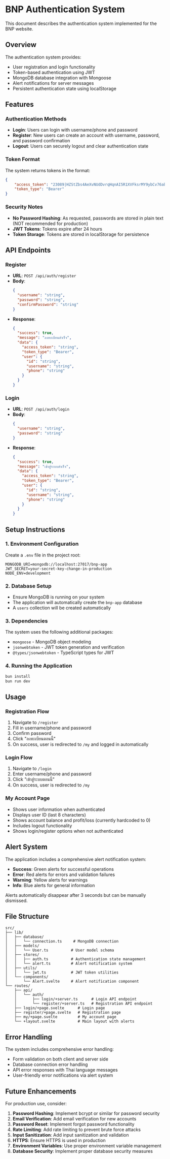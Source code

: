 # BNP Authentication System

This document describes the authentication system implemented for the BNP website.

## Overview

The authentication system provides:
- User registration and login functionality
- Token-based authentication using JWT
- MongoDB database integration with Mongoose
- Alert notifications for server messages
- Persistent authentication state using localStorage

## Features

### Authentication Methods
- **Login**: Users can login with username/phone and password
- **Register**: New users can create an account with username, password, and password confirmation
- **Logout**: Users can securely logout and clear authentication state

### Token Format
The system returns tokens in the format:
```json
{
    "access_token": "23089|HZStZbs4AeXvNUdDvrqHqnAI5R1XVFksrMY9ybCv76ab75a1",
    "token_type": "Bearer"
}
```

### Security Notes
- **No Password Hashing**: As requested, passwords are stored in plain text (NOT recommended for production)
- **JWT Tokens**: Tokens expire after 24 hours
- **Token Storage**: Tokens are stored in localStorage for persistence

## API Endpoints

### Register
- **URL**: `POST /api/auth/register`
- **Body**: 
  ```json
  {
    "username": "string",
    "password": "string",
    "confirmPassword": "string"
  }
  ```
- **Response**:
  ```json
  {
    "success": true,
    "message": "ลงทะเบียนสำเร็จ",
    "data": {
      "access_token": "string",
      "token_type": "Bearer",
      "user": {
        "id": "string",
        "username": "string",
        "phone": "string"
      }
    }
  }
  ```

### Login
- **URL**: `POST /api/auth/login`
- **Body**:
  ```json
  {
    "username": "string",
    "password": "string"
  }
  ```
- **Response**:
  ```json
  {
    "success": true,
    "message": "เข้าสู่ระบบสำเร็จ",
    "data": {
      "access_token": "string",
      "token_type": "Bearer",
      "user": {
        "id": "string",
        "username": "string",
        "phone": "string"
      }
    }
  }
  ```

## Setup Instructions

### 1. Environment Configuration
Create a `.env` file in the project root:
```
MONGODB_URI=mongodb://localhost:27017/bnp-app
JWT_SECRET=your-secret-key-change-in-production
NODE_ENV=development
```

### 2. Database Setup
- Ensure MongoDB is running on your system
- The application will automatically create the `bnp-app` database
- A `users` collection will be created automatically

### 3. Dependencies
The system uses the following additional packages:
- `mongoose` - MongoDB object modeling
- `jsonwebtoken` - JWT token generation and verification
- `@types/jsonwebtoken` - TypeScript types for JWT

### 4. Running the Application
```bash
bun install
bun run dev
```

## Usage

### Registration Flow
1. Navigate to `/register`
2. Fill in username/phone and password
3. Confirm password
4. Click "ลงทะเบียนตอนนี้"
5. On success, user is redirected to `/my` and logged in automatically

### Login Flow
1. Navigate to `/login`
2. Enter username/phone and password
3. Click "เข้าสู่ระบบตอนนี้"
4. On success, user is redirected to `/my`

### My Account Page
- Shows user information when authenticated
- Displays user ID (last 8 characters)
- Shows account balance and profit/loss (currently hardcoded to 0)
- Includes logout functionality
- Shows login/register options when not authenticated

## Alert System

The application includes a comprehensive alert notification system:
- **Success**: Green alerts for successful operations
- **Error**: Red alerts for errors and validation failures
- **Warning**: Yellow alerts for warnings
- **Info**: Blue alerts for general information

Alerts automatically disappear after 3 seconds but can be manually dismissed.

## File Structure

```
src/
├── lib/
│   ├── database/
│   │   └── connection.ts     # MongoDB connection
│   ├── models/
│   │   └── User.ts          # User model schema
│   ├── stores/
│   │   ├── auth.ts          # Authentication state management
│   │   └── alert.ts         # Alert notification system
│   ├── utils/
│   │   └── jwt.ts           # JWT token utilities
│   └── components/
│       └── Alert.svelte     # Alert notification component
└── routes/
    ├── api/
    │   └── auth/
    │       ├── login/+server.ts      # Login API endpoint
    │       └── register/+server.ts   # Registration API endpoint
    ├── login/+page.svelte      # Login page
    ├── register/+page.svelte   # Registration page
    ├── my/+page.svelte         # My account page
    └── +layout.svelte          # Main layout with alerts
```

## Error Handling

The system includes comprehensive error handling:
- Form validation on both client and server side
- Database connection error handling
- API error responses with Thai language messages
- User-friendly error notifications via alert system

## Future Enhancements

For production use, consider:
1. **Password Hashing**: Implement bcrypt or similar for password security
2. **Email Verification**: Add email verification for new accounts
3. **Password Reset**: Implement forgot password functionality
4. **Rate Limiting**: Add rate limiting to prevent brute force attacks
5. **Input Sanitization**: Add input sanitization and validation
6. **HTTPS**: Ensure HTTPS is used in production
7. **Environment Variables**: Use proper environment variable management
8. **Database Security**: Implement proper database security measures